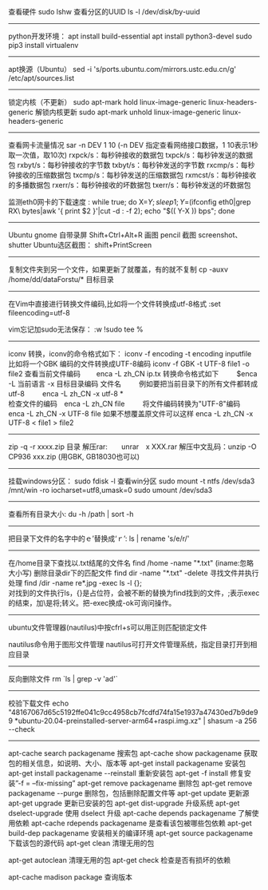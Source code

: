 查看硬件 sudo lshw
查看分区的UUID
ls -l /dev/disk/by-uuid

---

python开发环境：
apt install build-essential
apt install python3-devel
sudo pip3 install virtualenv

---
apt换源（Ubuntu）
sed -i 's/ports.ubuntu.com/mirrors.ustc.edu.cn/g' /etc/apt/sources.list

---

锁定内核（不更新）
sudo apt-mark hold linux-image-generic linux-headers-generic 
解锁内核更新
sudo apt-mark unhold linux-image-generic linux-headers-generic 

---

查看网卡流量情况 sar -n DEV 1 10    (-n DEV 指定查看网络接口数据，1 10表示1秒取一次值，取10次)
rxpck/s：每秒钟接收的数据包
txpck/s：每秒钟发送的数据包
rxbyt/s：每秒钟接收的字节数
txbyt/s：每秒钟发送的字节数
rxcmp/s：每秒钟接收的压缩数据包
txcmp/s：每秒钟发送的压缩数据包
rxmcst/s：每秒钟接收的多播数据包
rxerr/s：每秒钟接收的坏数据包
txerr/s：每秒钟发送的坏数据包



监测eth0网卡的下载速度 : while true; do X=$Y; sleep 1; Y=$(ifconfig eth0|grep RX\ bytes|awk '{ print $2 }'|cut -d : -f 2); echo "$(( Y-X )) bps"; done 

---

Ubuntu gnome 自带录屏 Shift+Ctrl+Alt+R
画图 pencil
截图 screenshot、shutter
Ubuntu选区截图： shift+PrintScreen

---

复制文件夹到另一个文件，如果更新了就覆盖，有的就不复制
cp -auxv /home/dd/dataForstu/* 目标目录

---

在Vim中直接进行转换文件编码,比如将一个文件转换成utf-8格式
:set fileencoding=utf-8

vim忘记加sudo无法保存： :w !sudo tee %

---

iconv 转换，iconv的命令格式如下：
iconv -f encoding -t encoding inputfile
比如将一个GBK 编码的文件转换成UTF-8编码
iconv -f GBK -t UTF-8 file1 -o file2
查看当前文件编码 　　enca -L zh_CN ip.tx
转换命令格式如下 　　
$enca -L 当前语言 -x 目标目录编码 文件名 　　
例如要把当前目录下的所有文件都转成utf-8 　　
enca -L zh_CN -x utf-8 *   
检查文件的编码　enca -L zh_CN file  　　
 将文件编码转换为"UTF-8"编码　 enca -L zh_CN -x UTF-8 file
如果不想覆盖原文件可以这样     enca -L zh_CN -x UTF-8 < file1 > file2 

---

zip -q -r xxxx.zip 目录
解压rar:　　unrar　x XXX.rar 
解压中文乱码：unzip -O CP936 xxx.zip (用GBK, GB18030也可以)


---

挂载windows分区：
sudo fdisk -l 查看win分区
sudo mount -t ntfs /dev/sda3 /mnt/win -ro iocharset=utf8,umask=0
sudo umount /dev/sda3

---

查看所有目录大小: du -h /path | sort -h 

---

把目录下文件的名字中的ｅ’替换成‘ｒ’: ls | rename 's/e/r/'

---

在/home目录下查找以.txt结尾的文件名  find /home -name "\*.txt"  (iname:忽略大小写)
删除目录dir下的匹配文件 find dir -name "\*.txt" -delete
寻找文件并执行处理 find /dir -name re\*.jpg -exec ls -l {}\;  
对找到的文件执行ls，{}是占位符，会被不断的替换为find找到的文件，\;表示exec的结束，加\是将;转义。把-exec换成-ok可询问操作。

---

ubuntu文件管理器(nautilus)中按cfrl+s可以用正则匹配锁定文件

nautilus命令用于图形文件管理
 nautilus可打开文件管理系统，指定目录打开到相应目录

---

反向删除文件 rm \`ls | grep -v 'ad'\`

---

校验下载文件
echo "48167067d65c5192ffe041c9cc4958cb7fcdfd74fa15e1937a47430ed7b9de99  *ubuntu-20.04-preinstalled-server-arm64+raspi.img.xz" | shasum -a 256  --check

---

apt-cache search packagename 搜索包
apt-cache show packagename 获取包的相关信息，如说明、大小、版本等
apt-get install packagename 安装包
apt-get install packagename --reinstall 重新安装包
apt-get -f install 修复安装”-f = –fix-missing”
apt-get remove packagename 删除包
apt-get remove packagename --purge 删除包，包括删除配置文件等
apt-get update 更新源
apt-get upgrade 更新已安装的包
apt-get dist-upgrade 升级系统
apt-get dselect-upgrade 使用 dselect 升级
apt-cache depends packagename 了解使用依赖
apt-cache rdepends packagename 是查看该包被哪些包依赖
apt-get build-dep packagename 安装相关的编译环境
apt-get source packagename 下载该包的源代码
apt-get clean 清理无用的包

apt-get autoclean 清理无用的包
apt-get check 检查是否有损坏的依赖

apt-cache madison package 查询版本
